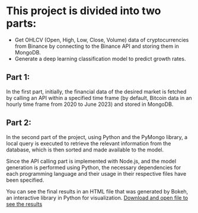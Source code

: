 <!DOCTYPE html>
<html>
<head>
  <meta charset="UTF-8">
</head>
<body>
    <h1>This project is divided into two parts:</h1>
    <ul>
        <li>
            Get OHLCV (Open, High, Low, Close, Volume) data of cryptocurrencies from Binance by connecting to the Binance API and storing 	them in MongoDB.
        </li>
        <li>
            Generate a deep learning classification model to predict growth rates.
        </li>
    </ul>
    <h2>Part 1:</h2>
    <p>In the first part, initially, the financial data of the desired market is fetched by calling an API within a specified time frame (by default, Bitcoin data in an hourly time frame from 2020 to June 2023) and stored in MongoDB.</p>
    <h2>Part 2:</h2>
    <p>In the second part of the project, using Python and the PyMongo library, a local query is executed to retrieve the relevant information from the database, which is then sorted and made available to the model.</p>
    <p>Since the API calling part is implemented with Node.js, and the model generation is performed using Python, the necessary dependencies for each programming language and their usage in their respective files have been specified.</p>
    <p>You can see the final results in an HTML file that was generated by Bokeh, an interactive library in Python for visualization.
    <a href="https://github.com/HashemEzzati/classification-growth-rate/blob/master/Deep-learning-classification-model/results/result-1.html">Download and open file to see the results</a></p>
</body>
</html>
